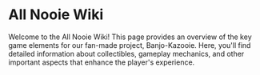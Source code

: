 # All Nooie Wiki

Welcome to the All Nooie Wiki! This page provides an overview of the key game elements for our fan-made project, Banjo-Kazooie. Here, you'll find detailed information about collectibles, gameplay mechanics, and other important aspects that enhance the player's experience.
